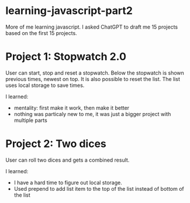 # learning-javascript-part2

More of me learning javascript. I asked ChatGPT to draft me 15 projects based on the first 15 projects.

# Project 1: Stopwatch 2.0
User can start, stop and reset a stopwatch. Below the stopwatch is shown previous times, newest on top. It is also possible to reset the list. The list uses local storage to save times.

I learned:
- mentality: first make it work, then make it better
- nothing was particaly new to me, it was just a bigger project with multiple parts

# Project 2: Two dices
User can roll two dices and gets a combined result.

I learned:
- I have a hard time to figure out local storage.
- Used prepend to add list item to the top of the list instead of bottom of the list